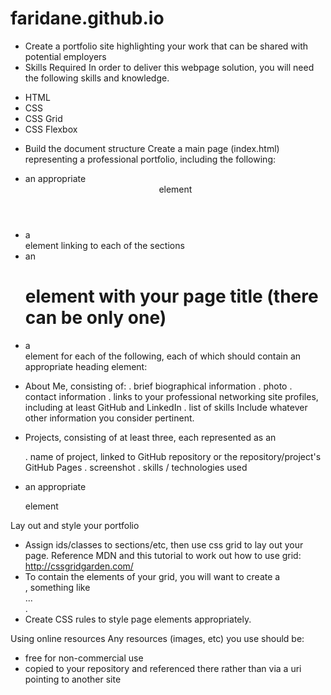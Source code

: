 # faridane.github.io
+ Create a portfolio site highlighting your work that can be shared with potential employers
+ Skills Required
In order to deliver this webpage solution, you will need the following skills and knowledge.
- HTML
- CSS
- CSS Grid
- CSS Flexbox

+ Build the document structure
Create a main page (index.html) representing a professional portfolio, including the following:
- an appropriate <header> element
- a <nav> element linking to each of the sections
- an <h1> element with your page title (there can be only one)
- a <section> element for each of the following, each of which should contain an appropriate heading element:

* About Me, consisting of:
. brief biographical information
. photo
. contact information
. links to your professional networking site profiles, including at least GitHub and LinkedIn
. list of skills
Include whatever other information you consider pertinent.

* Projects, consisting of at least three, each represented as an <article>
. name of project, linked to GitHub repository or the repository/project's GitHub Pages
. screenshot
. skills / technologies used

* an appropriate <footer> element

 Lay out and style your portfolio
- Assign ids/classes to sections/etc, then use css grid to lay out your page. Reference MDN and this tutorial to work out how to use grid: http://cssgridgarden.com/
- To contain the elements of your grid, you will want to create a <div>, something like <div id="container">...</div>.
- Create CSS rules to style page elements appropriately.
 
 Using online resources
 Any resources (images, etc) you use should be:
- free for non-commercial use
- copied to your repository and referenced there rather than via a uri pointing to another site
